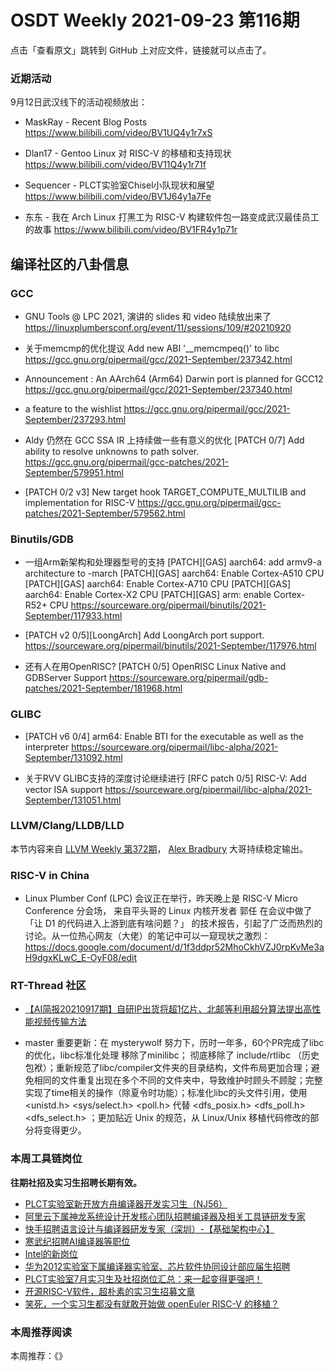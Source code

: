 # OSDT Weekly 2021-09-23 第116期

点击「查看原文」跳转到 GitHub 上对应文件，链接就可以点击了。

### 近期活动

9月12日武汉线下的活动视频放出：

- MaskRay - Recent Blog Posts
  https://www.bilibili.com/video/BV1UQ4y1r7xS

- Dlan17 - Gentoo Linux 对 RISC-V 的移植和支持现状
  https://www.bilibili.com/video/BV11Q4y1r71f

- Sequencer - PLCT实验室Chisel小队现状和展望
  https://www.bilibili.com/video/BV1J64y1a7Fe

- 东东 - 我在 Arch Linux 打黑工为 RISC-V 构建软件包一路变成武汉最佳员工的故事
  https://www.bilibili.com/video/BV1FR4y1p71r

## 编译社区的八卦信息

### GCC

- GNU Tools @ LPC 2021, 演讲的 slides 和 video 陆续放出来了
  https://linuxplumbersconf.org/event/11/sessions/109/#20210920

- 关于memcmp的优化提议 Add new ABI '__memcmpeq()' to libc
  https://gcc.gnu.org/pipermail/gcc/2021-September/237342.html

- Announcement : An AArch64 (Arm64) Darwin port is planned for GCC12
  https://gcc.gnu.org/pipermail/gcc/2021-September/237340.html

- a feature to the wishlist
  https://gcc.gnu.org/pipermail/gcc/2021-September/237293.html

- Aldy 仍然在 GCC SSA IR 上持续做一些有意义的优化
  [PATCH 0/7] Add ability to resolve unknowns to path solver.
  https://gcc.gnu.org/pipermail/gcc-patches/2021-September/579951.html

- [PATCH 0/2 v3] New target hook TARGET_COMPUTE_MULTILIB and implementation for RISC-V
  https://gcc.gnu.org/pipermail/gcc-patches/2021-September/579562.html

### Binutils/GDB

- 一组Arm新架构和处理器型号的支持
  [PATCH][GAS] aarch64: add armv9-a architecture to -march
  [PATCH][GAS] aarch64: Enable Cortex-A510 CPU
  [PATCH][GAS] aarch64: Enable Cortex-A710 CPU
  [PATCH][GAS] aarch64: Enable Cortex-X2 CPU
  [PATCH][GAS] arm: enable Cortex-R52+ CPU
  https://sourceware.org/pipermail/binutils/2021-September/117933.html

- [PATCH v2 0/5][LoongArch] Add LoongArch port support.
  https://sourceware.org/pipermail/binutils/2021-September/117976.html

- 还有人在用OpenRISC?
  [PATCH 0/5] OpenRISC Linux Native and GDBServer Support
  https://sourceware.org/pipermail/gdb-patches/2021-September/181968.html

### GLIBC

- [PATCH v6 0/4] arm64: Enable BTI for the executable as well as the interpreter
  https://sourceware.org/pipermail/libc-alpha/2021-September/131092.html

- 关于RVV GLIBC支持的深度讨论继续进行
  [RFC patch 0/5] RISC-V: Add vector ISA support
  https://sourceware.org/pipermail/libc-alpha/2021-September/131051.html

### LLVM/Clang/LLDB/LLD

本节内容来自 [LLVM Weekly 第372期](http://llvmweekly.org/issue/372)，
[Alex Bradbury](https://www.linkedin.com/in/alex-bradbury/) 大哥持续稳定输出。

### RISC-V in China

- Linux Plumber Conf (LPC) 会议正在举行，昨天晚上是 RISC-V Micro Conference 分会场， 来自平头哥的 Linux 内核开发者 郭任 在会议中做了 「让 D1 的代码进入上游到底有啥问题？」 的技术报告，引起了广泛而热烈的讨论。从一位热心网友（大佬）的笔记中可以一窥现状之激烈：
  https://docs.google.com/document/d/1f3ddpr52MhoCkhVZJ0rpKvMe3aH9dgxKLwC_E-OyF08/edit

### RT-Thread 社区
- [【AI简报20210917期】自研IP出货将超1亿片、北邮等利用超分算法提出高性能视频传输方法](https://mp.weixin.qq.com/s/p2GNdp1pXeLaZibDodUoeQ)

- master 重要更新：在 mysterywolf 努力下，历时一年多，60个PR完成了libc的优化，libc标准化处理
  移除了minilibc； 彻底移除了 include/rtlibc （历史包袱）；重新规范了libc/compiler文件夹的目录结构，文件布局更加合理；避免相同的文件重复出现在多个不同的文件夹中，导致维护时顾头不顾腚；完整实现了time相关的操作（除夏令时功能）；标准化libc的头文件引用，使用 <unistd.h> <sys/select.h> <poll.h> 代替 <dfs_posix.h> <dfs_poll.h> <dfs_select.h> ；更加贴近 Unix 的规范，从 Linux/Unix 移植代码修改的部分将变得更少。

### 本周工具链岗位

**往期社招及实习生招聘长期有效。**

- [PLCT实验室新开放方舟编译器开发实习生（NJ56）](https://mp.weixin.qq.com/s/lPp5RvjYhpDIGsp-luLzKQ)
- [阿里云下属神龙系统设计开发核心团队招聘编译器及相关工具链研发专家](https://mp.weixin.qq.com/s/h3ELBXBHfNjZCyCRixqnOQ)
- [快手招聘语言设计与编译器研发专家（深圳）-【基础架构中心】](https://mp.weixin.qq.com/s/QTWnlaBFtWQ3YThHJSIhbA)
- [寒武纪招聘AI编译器等职位](https://mp.weixin.qq.com/s/LWpDXEA2rJ1wx9mr8XoWxw)
- [Intel的新岗位](https://mp.weixin.qq.com/s/xs-deMCI4ob7WX0vIRZMZw)
- [华为2012实验室下属编译器实验室、芯片软件协同设计部应届生招聘](https://mp.weixin.qq.com/s/dMkGkbgNvW--D6fLthfoPA)
- [PLCT实验室7月实习生及社招岗位汇总：来一起变得更强吧！](https://mp.weixin.qq.com/s/lL5_L2oh-kNvP8wHMARSAg)
- [开源RISC-V软件，超朴素的实习生招募文章](https://mp.weixin.qq.com/s/ETtlYTHa_41SYrxpSuh_sw)
- [笑死，一个实习生都没有就敢开始做 openEuler RISC-V 的移植？](https://mp.weixin.qq.com/s/x_LUxu1dJTaN6VS7DU6xsg)

### 本周推荐阅读

本周推荐：《》
